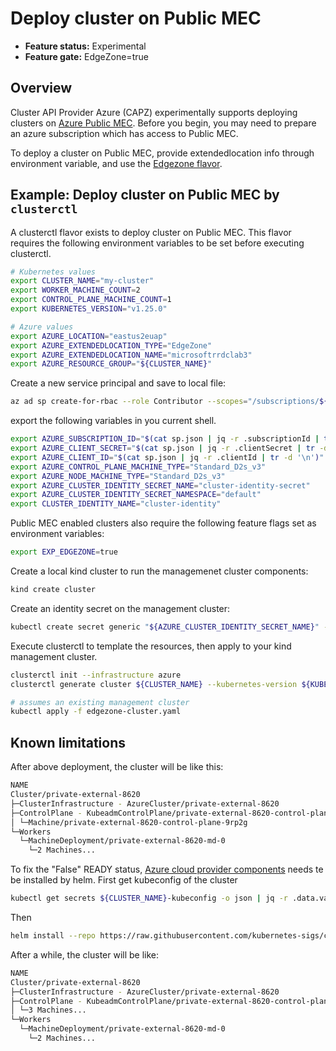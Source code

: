 # Deploy cluster on Public MEC

- **Feature status:** Experimental
- **Feature gate:** EdgeZone=true

## Overview

Cluster API Provider Azure (CAPZ) experimentally supports deploying clusters on [Azure Public MEC](https://azure.microsoft.com/en-us/solutions/public-multi-access-edge-compute-mec). Before you begin, you may need to prepare an azure subscription which has access to Public MEC.

To deploy a cluster on Public MEC, provide extendedlocation info through environment variable, and use the [Edgezone flavor](https://raw.githubusercontent.com/kubernetes-sigs/cluster-api-provider-azure/main/templates/cluster-template-edgezone.yaml).

## Example: Deploy cluster on Public MEC by `clusterctl`

A clusterctl flavor exists to deploy cluster on Public MEC. This flavor requires the following environment variables to be set before executing clusterctl.

```bash
# Kubernetes values
export CLUSTER_NAME="my-cluster"
export WORKER_MACHINE_COUNT=2
export CONTROL_PLANE_MACHINE_COUNT=1
export KUBERNETES_VERSION="v1.25.0"

# Azure values
export AZURE_LOCATION="eastus2euap"
export AZURE_EXTENDEDLOCATION_TYPE="EdgeZone"
export AZURE_EXTENDEDLOCATION_NAME="microsoftrrdclab3"
export AZURE_RESOURCE_GROUP="${CLUSTER_NAME}"
```

Create a new service principal and save to local file:
```bash
az ad sp create-for-rbac --role Contributor --scopes="/subscriptions/${AZURE_SUBSCRIPTION_ID}" --sdk-auth > sp.json
```
export the following variables in you current shell.
```bash
export AZURE_SUBSCRIPTION_ID="$(cat sp.json | jq -r .subscriptionId | tr -d '\n')"
export AZURE_CLIENT_SECRET="$(cat sp.json | jq -r .clientSecret | tr -d '\n')"
export AZURE_CLIENT_ID="$(cat sp.json | jq -r .clientId | tr -d '\n')"
export AZURE_CONTROL_PLANE_MACHINE_TYPE="Standard_D2s_v3"
export AZURE_NODE_MACHINE_TYPE="Standard_D2s_v3"
export AZURE_CLUSTER_IDENTITY_SECRET_NAME="cluster-identity-secret"
export AZURE_CLUSTER_IDENTITY_SECRET_NAMESPACE="default"
export CLUSTER_IDENTITY_NAME="cluster-identity"
```

Public MEC enabled clusters also require the following feature flags set as environment variables:

```bash
export EXP_EDGEZONE=true
```

Create a local kind cluster to run the managemenet cluster components:

```bash
kind create cluster
```

Create an identity secret on the management cluster:

```bash
kubectl create secret generic "${AZURE_CLUSTER_IDENTITY_SECRET_NAME}" --from-literal=clientSecret="${AZURE_CLIENT_SECRET}"
```

Execute clusterctl to template the resources, then apply to your kind management cluster.

```bash
clusterctl init --infrastructure azure
clusterctl generate cluster ${CLUSTER_NAME} --kubernetes-version ${KUBERNETES_VERSION} --flavor edgezone > edgezone-cluster.yaml

# assumes an existing management cluster
kubectl apply -f edgezone-cluster.yaml
```
## Known limitations
After above deployment, the cluster will be like this:
```bash
NAME                                                                      READY  SEVERITY  REASON                       SINCE  MESSAGE
Cluster/private-external-8620                                             False  Warning   ScalingUp                    18m    Scaling up control plane to 3 replicas (actual 1)
├─ClusterInfrastructure - AzureCluster/private-external-8620              True                                          18m
├─ControlPlane - KubeadmControlPlane/private-external-8620-control-plane  False  Warning   ScalingUp                    18m    Scaling up control plane to 3 replicas (actual 1)
│ └─Machine/private-external-8620-control-plane-9rp2g                     True                                          15m
└─Workers
  └─MachineDeployment/private-external-8620-md-0                          False  Warning   WaitingForAvailableMachines  21m    Minimum availability requires 2 replicas, current 0 available
    └─2 Machines...                                                       True                                          13m    See private-external-8620-md-0-7cbcd647f-9vqs8, private-external-8620-md-0-7cbcd647f-hjg8n
```
To fix the "False" READY status, [Azure cloud provider components](https://github.com/kubernetes-sigs/cloud-provider-azure/tree/master/helm/cloud-provider-azure) needs te be installed by helm.
First get kubeconfig of the cluster
```bash
kubectl get secrets ${CLUSTER_NAME}-kubeconfig -o json | jq -r .data.value | base64 --decode > ./kubeconfig
```
Then
```bash
helm install --repo https://raw.githubusercontent.com/kubernetes-sigs/cloud-provider-azure/master/helm/repo cloud-provider-azure --generate-name --set infra.clusterName=${CLUSTER_NAME} --kubeconfig=./kubeconfig
```

After a while, the cluster will be like:
```bash
NAME                                                                      READY  SEVERITY  REASON  SINCE  MESSAGE
Cluster/private-external-8620                                             True                     6m38s
├─ClusterInfrastructure - AzureCluster/private-external-8620              True                     46m
├─ControlPlane - KubeadmControlPlane/private-external-8620-control-plane  True                     6m38s
│ └─3 Machines...                                                         True                     7m47s  See private-external-8620-control-plane-6lb57, private-external-8620-control-plane-79mls, ...
└─Workers
  └─MachineDeployment/private-external-8620-md-0                          True                     10m
    └─2 Machines...                                                       True                     41m    See private-external-8620-md-0-7cbcd647f-9vqs8, private-external-8620-md-0-7cbcd647f-hjg8n
```





